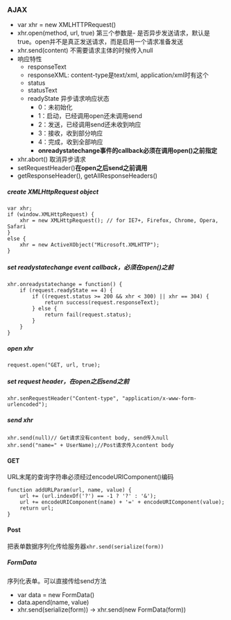 ### AJAX
- var xhr = new XMLHTTPRequest()
- xhr.open(method, url, true) 第三个参数是- 是否异步发送请求，默认是true。open并不是真正发送请求，而是启用一个请求准备发送
- xhr.send(content) 不需要请求主体的时候传入null
- 响应特性
	- responseText
	- responseXML: content-type是text/xml, application/xml时有这个
	- status
	- statusText
	- readyState 异步请求响应状态
		- 0：未初始化
		- 1：启动，已经调用open还未调用send
		- 2：发送，已经调用send还未收到响应
		- 3：接收，收到部分响应
		- 4：完成，收到全部响应
		- **onreadystatechange事件的callback必须在调用open()之前指定**
- xhr.abort() 取消异步请求
- setRequestHeader()**在open之后send之前调用**
- getResponseHeader(), getAllResponseHeaders()
##### create XMLHttpRequest object  
```
var xhr;
if (window.XMLHttpRequest) {
	xhr = new XMLHttpRequest(); // for IE7+, Firefox, Chrome, Opera, Safari
}
else {
	xhr = new ActiveXObject("Microsoft.XMLHTTP");
}
```  
##### set readystatechange event callback，必须在open()之前   
```
xhr.onreadystatechange = function() {
	if (request.readyState == 4) { 
		if ((request.status >= 200 && xhr < 300) || xhr == 304) {
			return success(request.responseText); 
		} else {
			return fail(request.status);
		}
	}
}
```  
##### open xhr   
```
request.open("GET, url, true); 
``` 
##### set request header，在open之后send之前
```
xhr.senRequestHeader("Content-type", "application/x-www-form-urlencoded");
```
##### send xhr
```
xhr.send(null)// Get请求没有content body, send传入null
xhr.send("name=" + UserName);//Post请求传入content body
```

#### GET
URL末尾的查询字符串必须经过encodeURIComponent()编码
```
function addURLParam(url, name, value) {
	url += (url.indexOf('?') == -1 ? '?' : '&');
	url += encodeURIComponent(name) + '=' + encodeURIComponent(value);
	return url;
}
```

#### Post
把表单数据序列化传给服务器```xhr.send(serialize(form))```

##### FormData
序列化表单。可以直接传给send方法
- var data = new FormData()
- data.apend(name, value)
- xhr.send(serialize(form)) -> xhr.send(new FormData(form))
